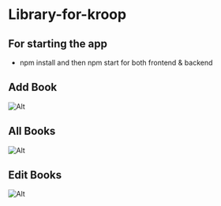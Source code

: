 # Library-for-kroop
## For starting the app
* npm install and then npm start for both frontend & backend 

## Add Book

![Alt](Images\ADDBOOKS.PNG)

## All Books

![Alt](Images/book.PNG)

## Edit Books

![Alt](Images/book.PNG)
